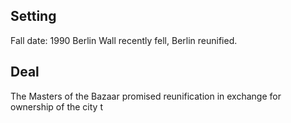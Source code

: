 ## Setting

Fall date: 1990
Berlin Wall recently fell, Berlin reunified.
## Deal

The Masters of the Bazaar promised reunification in exchange for ownership of the city t